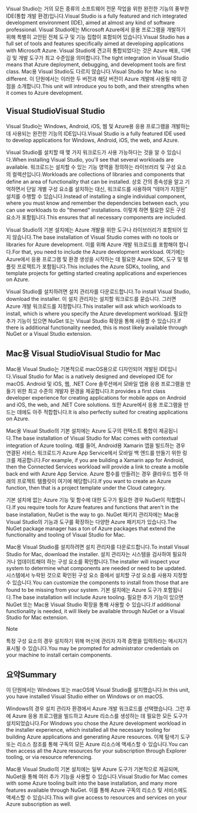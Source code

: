 <span data-ttu-id="4366f-101">Visual Studio는 거의 모든 종류의 소프트웨어 전문 작업을 위한 완전한 기능의 풍부한 IDE(통합 개발 환경)입니다.</span><span class="sxs-lookup"><span data-stu-id="4366f-101">Visual Studio is a fully featured and rich integrated development environment (IDE), aimed at almost any kind of software professional.</span></span> <span data-ttu-id="4366f-102">Visual Studio에는 Microsoft Azure에서 응용 프로그램을 개발하기 위해 특별히 고안된 전체 도구 및 기능 집합이 포함되어 있습니다.</span><span class="sxs-lookup"><span data-stu-id="4366f-102">Visual Studio has a full set of tools and features specifically aimed at developing applications with Microsoft Azure.</span></span> <span data-ttu-id="4366f-103">Visual Studio에 견고히 통합되었다는 것은 Azure 배포, 디버깅 및 개발 도구가 최고 수준임을 의미합니다.</span><span class="sxs-lookup"><span data-stu-id="4366f-103">The tight integration in Visual Studio means that Azure deployment, debugging, and development tools are first class.</span></span> <span data-ttu-id="4366f-104">Mac용 Visual Studio도 다르지 않습니다.</span><span class="sxs-lookup"><span data-stu-id="4366f-104">Visual Studio for Mac is no different.</span></span> <span data-ttu-id="4366f-105">이 단원에서는 이러한 두 버전과 해당 버전이 Azure 개발에 사용될 때의 강점을 소개합니다.</span><span class="sxs-lookup"><span data-stu-id="4366f-105">This unit will introduce you to both, and their strengths when it comes to Azure development.</span></span>

## <a name="visual-studio"></a><span data-ttu-id="4366f-106">Visual Studio</span><span class="sxs-lookup"><span data-stu-id="4366f-106">Visual Studio</span></span>

<span data-ttu-id="4366f-107">Visual Studio는 Windows, Android, iOS, 웹 및 Azure용 응용 프로그램을 개발하는 데 사용되는 완전한 기능의 IDE입니다.</span><span class="sxs-lookup"><span data-stu-id="4366f-107">Visual Studio is a fully featured IDE used to develop applications for Windows, Android, iOS, the web, and Azure.</span></span>

<span data-ttu-id="4366f-108">Visual Studio를 설치할 때 몇 가지 워크로드가 사용 가능하다는 것을 알 수 있습니다.</span><span class="sxs-lookup"><span data-stu-id="4366f-108">When installing Visual Studio, you'll see that several workloads are available.</span></span> <span data-ttu-id="4366f-109">워크로드는 설치할 수 있는 기능 영역을 정의하는 라이브러리 및 구성 요소의 컬렉션입니다.</span><span class="sxs-lookup"><span data-stu-id="4366f-109">Workloads are collections of libraries and components that define an area of functionality that can be installed.</span></span> <span data-ttu-id="4366f-110">상호 간의 종속성을 알고 기억하면서 단일 개별 구성 요소를 설치하는 대신, 워크로드를 사용하여 “테마가 지정된” 설치를 수행할 수 있습니다.</span><span class="sxs-lookup"><span data-stu-id="4366f-110">Instead of installing a single individual component, where you must know and remember the dependencies between each, you can use workloads to do "themed" installations.</span></span> <span data-ttu-id="4366f-111">이렇게 하면 필요한 모든 구성 요소가 포함됩니다.</span><span class="sxs-lookup"><span data-stu-id="4366f-111">This ensures that all necessary components are included.</span></span>

<span data-ttu-id="4366f-112">Visual Studio의 기본 설치에는 Azure 개발을 위한 도구나 라이브러리가 포함되어 있지 않습니다.</span><span class="sxs-lookup"><span data-stu-id="4366f-112">The base installation of Visual Studio comes with no tools or libraries for Azure development.</span></span> <span data-ttu-id="4366f-113">이를 위해 Azure 개발 워크로드를 포함해야 합니다.</span><span class="sxs-lookup"><span data-stu-id="4366f-113">For that, you need to include the Azure development workload.</span></span> <span data-ttu-id="4366f-114">여기에는 Azure에서 응용 프로그램 및 환경 생성을 시작하는 데 필요한 Azure SDK, 도구 및 템플릿 프로젝트가 포함됩니다.</span><span class="sxs-lookup"><span data-stu-id="4366f-114">This includes the Azure SDKs, tooling, and template projects for getting started creating applications and experiences on Azure.</span></span>

<span data-ttu-id="4366f-115">Visual Studio를 설치하려면 설치 관리자를 다운로드합니다.</span><span class="sxs-lookup"><span data-stu-id="4366f-115">To install Visual Studio, download the installer.</span></span> <span data-ttu-id="4366f-116">이 설치 관리자는 설치할 워크로드를 묻습니다. 그러면 Azure 개발 워크로드를 지정합니다.</span><span class="sxs-lookup"><span data-stu-id="4366f-116">This installer will ask which workloads to install, which is where you specify the Azure development workload.</span></span> <span data-ttu-id="4366f-117">필요한 추가 기능이 있으면 NuGet 또는 Visual Studio 확장을 통해 사용할 수 있습니다.</span><span class="sxs-lookup"><span data-stu-id="4366f-117">If there is additional functionality needed, this is most likely available through NuGet or a Visual Studio extension.</span></span>

## <a name="visual-studio-for-mac"></a><span data-ttu-id="4366f-118">Mac용 Visual Studio</span><span class="sxs-lookup"><span data-stu-id="4366f-118">Visual Studio for Mac</span></span>

<span data-ttu-id="4366f-119">Mac용 Visual Studio는 기본적으로 macOS용으로 디자인되어 개발된 IDE입니다.</span><span class="sxs-lookup"><span data-stu-id="4366f-119">Visual Studio for Mac is a natively designed and developed IDE for macOS.</span></span> <span data-ttu-id="4366f-120">Android 및 iOS, 웹, .NET Core 솔루션에서 모바일 앱용 응용 프로그램을 만들기 위한 최고 수준의 개발자 환경을 제공합니다.</span><span class="sxs-lookup"><span data-stu-id="4366f-120">It provides a first class developer experience for creating applications for mobile apps on Android and iOS, the web, and .NET Core solutions.</span></span> <span data-ttu-id="4366f-121">또한 Azure에서 응용 프로그램을 만드는 데에도 아주 적합합니다.</span><span class="sxs-lookup"><span data-stu-id="4366f-121">It is also perfectly suited for creating applications on Azure.</span></span>

<span data-ttu-id="4366f-122">Mac용 Visual Studio의 기본 설치에는 Azure 도구의 컨텍스트 통합이 제공됩니다.</span><span class="sxs-lookup"><span data-stu-id="4366f-122">The base installation of Visual Studio for Mac comes with contextual integration of Azure tooling.</span></span> <span data-ttu-id="4366f-123">예를 들어, Android용 Xamarin 앱을 빌드하는 경우 연결된 서비스 워크로드가 Azure App Service에서 모바일 백 엔드를 만들기 위한 링크를 제공합니다.</span><span class="sxs-lookup"><span data-stu-id="4366f-123">For example, if you are building a Xamarin app for Android, then the Connected Services workload will provide a link to create a mobile back end with Azure App Service.</span></span> <span data-ttu-id="4366f-124">Azure 함수를 만들려는 경우 클라우드 범주 아래의 프로젝트 템플릿이 여기에 해당합니다.</span><span class="sxs-lookup"><span data-stu-id="4366f-124">If you want to create an Azure function, then that is a project template under the Cloud category.</span></span>

<span data-ttu-id="4366f-125">기본 설치에 없는 Azure 기능 및 함수에 대한 도구가 필요한 경우 NuGet이 적합합니다.</span><span class="sxs-lookup"><span data-stu-id="4366f-125">If you require tools for Azure features and functions that aren't in the base installation, NuGet is the way to go.</span></span> <span data-ttu-id="4366f-126">NuGet 패키지 관리자에는 Mac용 Visual Studio의 기능과 도구를 확장하는 다양한 Azure 패키지가 있습니다.</span><span class="sxs-lookup"><span data-stu-id="4366f-126">The NuGet package manager has a ton of Azure packages that extend the functionality and tooling of Visual Studio for Mac.</span></span>

<span data-ttu-id="4366f-127">Mac용 Visual Studio를 설치하려면 설치 관리자를 다운로드합니다.</span><span class="sxs-lookup"><span data-stu-id="4366f-127">To install Visual Studio for Mac, download the installer.</span></span> <span data-ttu-id="4366f-128">설치 관리자는 시스템을 검사하여 필요하거나 업데이트해야 하는 구성 요소를 확인합니다.</span><span class="sxs-lookup"><span data-stu-id="4366f-128">The installer will inspect your system to determine what components are needed or need to be updated.</span></span> <span data-ttu-id="4366f-129">시스템에서 누락된 것으로 확인된 구성 요소 중에서 설치할 구성 요소를 사용자 지정할 수 있습니다.</span><span class="sxs-lookup"><span data-stu-id="4366f-129">You can customize the components to install from those that are found to be missing from your system.</span></span> <span data-ttu-id="4366f-130">기본 설치에는 Azure 도구가 포함됩니다.</span><span class="sxs-lookup"><span data-stu-id="4366f-130">The base installation will include Azure tooling.</span></span> <span data-ttu-id="4366f-131">필요한 추가 기능이 있으면 NuGet 또는 Mac용 Visual Studio 확장을 통해 사용할 수 있습니다.</span><span class="sxs-lookup"><span data-stu-id="4366f-131">If additional functionality is needed, it will likely be available through NuGet or a Visual Studio for Mac extension.</span></span>

> [!NOTE]
> <span data-ttu-id="4366f-132">특정 구성 요소의 경우 설치하기 위해 머신에 관리자 자격 증명을 입력하라는 메시지가 표시될 수 있습니다.</span><span class="sxs-lookup"><span data-stu-id="4366f-132">You may be prompted for administrator credentials on your machine to install certain components.</span></span>

## <a name="summary"></a><span data-ttu-id="4366f-133">요약</span><span class="sxs-lookup"><span data-stu-id="4366f-133">Summary</span></span>

<span data-ttu-id="4366f-134">이 단원에서는 Windows 또는 macOS에 Visual Studio를 설치했습니다.</span><span class="sxs-lookup"><span data-stu-id="4366f-134">In this unit, you have installed Visual Studio either on Windows or on macOS.</span></span>

<span data-ttu-id="4366f-135">Windows의 경우 설치 관리자 환경에서 Azure 개발 워크로드를 선택했습니다. 그런 후에 Azure 응용 프로그램을 빌드하고 Azure 리소스를 생성하는 데 필요한 모든 도구가 설치되었습니다.</span><span class="sxs-lookup"><span data-stu-id="4366f-135">For Windows you chose the Azure development workload in the installer experience, which installed all the necessary tooling for building Azure applications and generating Azure resources.</span></span> <span data-ttu-id="4366f-136">이제 탐색기 도구 또는 리소스 참조를 통해 구독의 모든 Azure 리소스에 액세스할 수 있습니다.</span><span class="sxs-lookup"><span data-stu-id="4366f-136">You can then access all the Azure resources for your subscription through Explorer tooling, or via resource referencing.</span></span>

<span data-ttu-id="4366f-137">Mac용 Visual Studio의 기본 설치에는 일부 Azure 도구가 기본적으로 제공되며, NuGet을 통해 여러 추가 기능을 사용할 수 있습니다.</span><span class="sxs-lookup"><span data-stu-id="4366f-137">Visual Studio for Mac comes with some Azure tooling built into the base installation, and many more features available through NuGet.</span></span> <span data-ttu-id="4366f-138">이를 통해 Azure 구독의 리소스 및 서비스에도 액세스할 수 있습니다.</span><span class="sxs-lookup"><span data-stu-id="4366f-138">This will give access to resources and services on your Azure subscription as well.</span></span>
